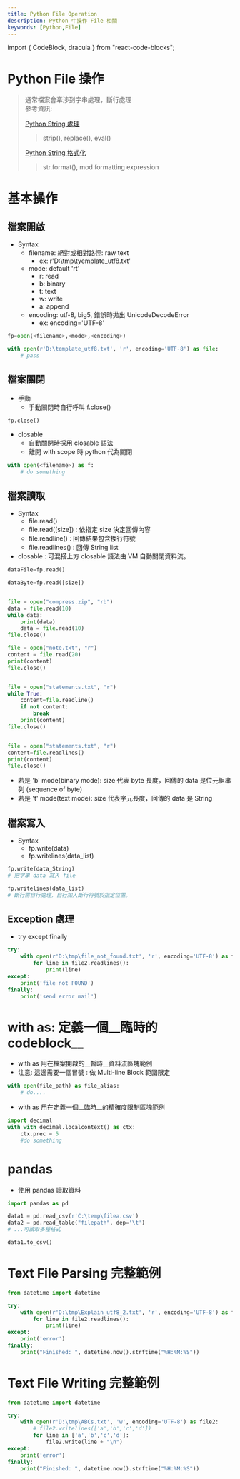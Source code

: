 ```yaml
---
title: Python File Operation
description: Python 中操作 File 相關
keywords: [Python,File]
---
```

import { CodeBlock, dracula  } from "react-code-blocks";

# Python File 操作

> 通常檔案會牽涉到字串處理，斷行處理  
> 參考資訊:  
>
> [Python String 處理](./Python_Typing_String)  
>> strip(), replace(), eval()    
>
> [Python String 格式化](./Python_Typing_StringFormatting)  
>> str.format(), mod formatting expression  

# 基本操作
## 檔案開啟
* Syntax
    * filename: 絕對或相對路徑: raw text
        * ex: r'D:\tmp\tyemplate_utf8.txt'
    * mode: default 'rt'
        * r: read
        * b: binary
        * t: text
        * w: write
        * a: append
    * encoding: utf-8, big5, 錯誤時拋出 UnicodeDecodeError
        * ex:  encoding='UTF-8'

```python
fp=open(<filename>,<mode>,<encoding>)

with open(r'D:\template_utf8.txt', 'r', encoding='UTF-8') as file:
    # pass
```



## 檔案關閉

* 手動
    * 手動關閉時自行呼叫 f.close()

```python
fp.close()
```


* closable 
    * 自動關閉時採用 closable 語法
    * 離開 with scope 時 python 代為關閉

```python
with open(<filename>) as f:
    # do something
```


## 檔案讀取
* Syntax
    * file.read() 
    * file.read([size]) : 依指定 size 決定回傳內容
    * file.readline() : 回傳結果包含換行符號
    * file.readlines() : 回傳 String list
* closable : 可混搭上方 closable 語法由 VM 自動關閉資料流。

```python
dataFile=fp.read()

dataByte=fp.read([size])


file = open("compress.zip", "rb")
data = file.read(10)
while data:
    print(data)
    data = file.read(10)
file.close()

file = open("note.txt", "r")
content = file.read(20)
print(content)
file.close()


file = open("statements.txt", "r")
while True:
    content=file.readline()
    if not content:
        break
    print(content)
file.close()


file = open("statements.txt", "r")
content=file.readlines()
print(content)
file.close()
```
* 若是 'b' mode(binary mode): size 代表 byte 長度，回傳的 data 是位元組串列 (sequence of byte) 
* 若是 't' mode(text mode): size 代表字元長度，回傳的 data 是 String  

## 檔案寫入
* Syntax
    * fp.write(data)
    * fp.writelines(data_list)


```python
fp.write(data_String)
# 把字串 data 寫入 file

fp.writelines(data_list)
# 斷行需自行處理，自行加入斷行符號於指定位置。

```

## Exception 處理
* try except finally

```python
try:
    with open(r'D:\tmp\file_not_found.txt', 'r', encoding='UTF-8') as file2:
        for line in file2.readlines():
            print(line)
except: 
    print('file not FOUND')
finally:
    print('send error mail')

```

# with as: 定義一個__臨時的 codeblock__

* with as 用在檔案開啟的__暫時__資料流區塊範例
* 注意: 這邊需要一個冒號 : 做 Multi-line Block 範圍限定 

```python
with open(file_path) as file_alias:
    # do....
```


* with as 用在定義一個__臨時__的精確度限制區塊範例

```python
import decimal
with with decimal.localcontext() as ctx:
    ctx.prec = 5
    #do something
```


# pandas
* 使用 pandas 讀取資料

```python
import pandas as pd

data1 = pd.read_csv(r'C:\temp\filea.csv')
data2 = pd.read_table("filepath", dep='\t')
# ...可讀取多種格式

data1.to_csv()

```


# Text File Parsing 完整範例

```python
from datetime import datetime

try:
    with open(r'D:\tmp\Explain_utf8_2.txt', 'r', encoding='UTF-8') as file2:
        for line in file2.readlines():
            print(line)
except: 
    print('error')
finally:
    print("Finished: ", datetime.now().strftime("%H:%M:%S")) 
```

# Text File Writing 完整範例

```python
from datetime import datetime

try:
    with open(r'D:\tmp\ABCs.txt', 'w', encoding='UTF-8') as file2:
        # file2.writelines(['a','b','c','d'])
        for line in ['a','b','c','d']:
            file2.write(line + "\n")
except: 
    print('error')
finally:
    print("Finished: ", datetime.now().strftime("%H:%M:%S")) 
```